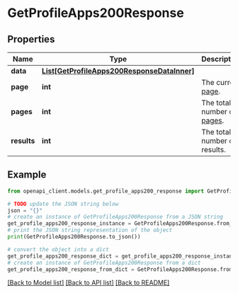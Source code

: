 # GetProfileApps200Response


## Properties

Name | Type | Description | Notes
------------ | ------------- | ------------- | -------------
**data** | [**List[GetProfileApps200ResponseDataInner]**](GetProfileApps200ResponseDataInner.md) |  | [optional] 
**page** | **int** | The current [page](https://techdocs.akamai.com/linode-api/reference/pagination). | [optional] [readonly] 
**pages** | **int** | The total number of [pages](https://techdocs.akamai.com/linode-api/reference/pagination). | [optional] [readonly] 
**results** | **int** | The total number of results. | [optional] [readonly] 

## Example

```python
from openapi_client.models.get_profile_apps200_response import GetProfileApps200Response

# TODO update the JSON string below
json = "{}"
# create an instance of GetProfileApps200Response from a JSON string
get_profile_apps200_response_instance = GetProfileApps200Response.from_json(json)
# print the JSON string representation of the object
print(GetProfileApps200Response.to_json())

# convert the object into a dict
get_profile_apps200_response_dict = get_profile_apps200_response_instance.to_dict()
# create an instance of GetProfileApps200Response from a dict
get_profile_apps200_response_from_dict = GetProfileApps200Response.from_dict(get_profile_apps200_response_dict)
```
[[Back to Model list]](../README.md#documentation-for-models) [[Back to API list]](../README.md#documentation-for-api-endpoints) [[Back to README]](../README.md)


